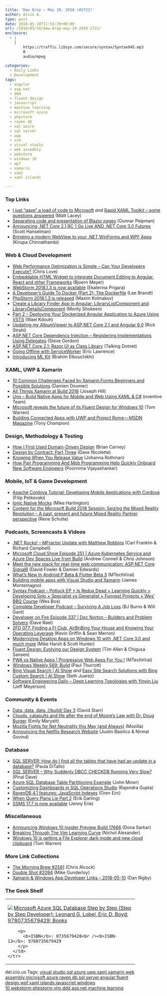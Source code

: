 ```yaml
---
title: 'Dew Drop – May 10, 2018 (#2722)'
author: Alvin A.
type: post
date: 2018-05-10T11:53:39+00:00
url: /2018/05/10/dew-drop-may-10-2018-2722/
enclosure:
  - |
    |
        https://traffic.libsyn.com/secure/syntax/Syntax045.mp3
        0
        audio/mpeg
        
categories:
  - Daily Links
  - Development
tags:
  - angular
  - asp.net
  - ddd
  - fluent design
  - javascript
  - machine learning
  - microsoft azure
  - phpstorm
  - raven db
  - sql azure
  - sql server
  - uwp
  - vim
  - visual studio
  - web assembly
  - webstorm
  - windows 10
  - wpf
  - xamarin
  - xaml
  - xaml islands

---
```

### <a name="top"></a>Top Links

  * <a href="http://feedproxy.google.com/~r/MattLacey/~3/iC3tG7Ydex8/i-just-gave-load-of-code-to-microsoft.html" target="_blank">I just &#8220;gave&#8221; a load of code to Microsoft</a> _and_ <a href="http://feedproxy.google.com/~r/MattLacey/~3/r5-ZdIpu1Ro/rapid-xaml-toolkit-some-questions.html" target="_blank">Rapid XAML Toolkit &#8211; some questions answered</a> (Matt Lacey)
  * <a href="http://gunnarpeipman.com/2018/05/blazor-code-behind/" target="_blank">Separating code and presentation of Blazor pages</a> (Gunnar Peipman)
  * <a href="http://feeds.hanselman.com/~/544730946/0/scotthanselman~Announcing-NET-Core-RC-Go-Live-AND-NET-Core-Futures.aspx" target="_blank">Announcing .NET Core 2.1 RC 1 Go Live AND .NET Core 3.0 Futures</a> (Scott Hanselman)
  * <a href="http://blogs.windows.com/msedgedev/2018/05/09/modern-webview-winforms-wpf-apps/?WT.mc_id=DX_MVP4025064" target="_blank">Bringing a modern WebView to your .NET WinForms and WPF Apps</a> (Kirupa Chinnathambi)



### <a name="web"></a>Web & Cloud Development

  * <a href="https://love2dev.com/blog/web-performance-optimization-is-simple-can-your-developers-execute" target="_blank">Web Performance Optimization is Simple &#8211; Can Your Developers Execute? </a> (Chris Love)
  * <a href="https://www.textcontrol.com/blog/2018/03/01/embeddable-html-widget-for-all-frameworks/" target="_blank">Embeddable HTML Widget to integrate Document Editing to Angular, React and other Frameworks</a> (Bjoern Meyer)
  * <a href="https://blog.jetbrains.com/webstorm/2018/05/webstorm-2018-1-3/" target="_blank">WebStorm 2018.1.3 is now available</a> (Ekaterina Prigara)
  * <a href="https://dzone.com/articles/a-developers-guide-to-docker-the-dockerfile?utm_medium=feed&utm_source=feedpress.me&utm_campaign=Feed%3A+dzone%2Fcloud" target="_blank">A Developer&#8217;s Guide To Docker (Part 2): The Dockerfile</a> (Lee Brandt)
  * <a href="https://blog.jetbrains.com/phpstorm/2018/05/phpstorm-2018-1-3-is-released/" target="_blank">PhpStorm 2018.1.3 is released</a> (Maxim Kolmakov)
  * <a href="https://code.tutsplus.com/tutorials/create-a-library-finder-app-in-angular-librarylist-component-and-librarydetailscomponent--cms-30720" target="_blank">Create a Library Finder App in Angular: LibraryListComponent and LibraryDetailsComponent</a> (Monty Shokeen)
  * <a href="https://blogs.msdn.microsoft.com/premier_developer/2018/05/09/part-2-deploying-your-dockerized-angular-application-to-azure-using-vsts/" target="_blank">Part 2 – Deploying Your Dockerized Angular Application to Azure Using VSTS</a> (Wael Kdouh)
  * <a href="http://feedproxy.google.com/~r/RickStrahl/~3/MkJbVFsqLLY/Updating-my-AlbumViewer-to-ASPNET-Core-21-and-Angular-60" target="_blank">Updating my AlbumViewer to ASP.NET Core 2.1 and Angular 6.0</a> (Rick Strahl)
  * <a href="https://www.stevejgordon.co.uk/asp-net-core-dependency-injection-registering-implementations-using-delegates" target="_blank">ASP.NET Core Dependency Injection – Registering Implementations Using Delegates</a> (Steve Gordon)
  * <a href="http://www.talkingdotnet.com/asp-net-core-2-1-razor-ui-as-class-library/" target="_blank">ASP.NET Core 2.1: Razor UI as Class Library</a> (Talking Dotnet)
  * <a href="https://textslashplain.com/2018/05/09/going-offline-with-serviceworker/" target="_blank">Going Offline with ServiceWorker</a> (Eric Lawrence)
  * <a href="http://feedproxy.google.com/~r/GDBcode/~3/KAP6ImJEaGg/introducing-ml-kit.html" target="_blank">Introducing ML Kit</a> (Brahim Elbouchikhi)



### <a name="silverlight"></a>XAML, UWP & Xamarin

  * <a href="https://doumer.me/xamarin-forms-beginners-challenges/" target="_blank">10 Common Challenges Faced by Xamarin.Forms Beginners and Possible Solutions</a> (Damien Doumer)
  * <a href="https://blog.xamarin.com/things-xamarin-build-2018/" target="_blank">All Things Xamarin at Build 2018</a> (Joseph Hill)
  * <a href="http://platform.uno/" target="_blank">Uno &#8211; Build Native Apps for Mobile and Web Using XAML & C#</a> (nventive Team)
  * <a href="https://www.theverge.com/2018/5/9/17330672/microsoft-windows-10-fluent-design-update-build-2018" target="_blank">Microsoft reveals the future of its Fluent Design for Windows 10</a> (Tom Warren)
  * <a href="http://feedproxy.google.com/~r/tonychampion/~3/G7g7cFRuCLM/" target="_blank">Building Connected Apps with UWP and Project Rome — MSDN Magazine</a> (Tony Champion)



### <a name="design"></a>Design, Methodology & Testing

  * <a href="https://hackernoon.com/how-i-first-used-domain-driven-design-652814794567?source=rss----3a8144eabfe3---4" target="_blank">How I First Used Domain-Driven Design</a> (Brian Carney)
  * <a href="http://feedproxy.google.com/~r/LeadingAgile/~3/fyFcapPO8xU/" target="_blank">Design by Contract: Part Three</a> (Dave Nicolette)
  * <a href="http://feedproxy.google.com/~r/ManagingProductDevelopment/~3/vFus3y72MNg/" target="_blank">Knowing When You Release Value</a> (Johanna Rothman)
  * <a href="https://hackernoon.com/how-pair-programming-and-mob-programming-help-quickly-onboard-new-software-engineers-310a33777aa7?source=rss----3a8144eabfe3---4" target="_blank">How Pair Programming And Mob Programming Help Quickly Onboard New Software Engineers</a> (Poornima Vijayashanker)



### <a name="mobile"></a>Mobile, IoT & Game Development

  * <a href="https://www.toptal.com/mobile/developing-mobile-applications-with-apache-cordova" target="_blank">Apache Cordova Tutorial: Developing Mobile Applications with Cordova</a> (Filip Petkovski)
  * <a href="https://blog.ionicframework.com/ionic-native-mocks/" target="_blank">Ionic Native Mocks</a> (Mike Hartington)
  * <a href="http://kodierer.blogspot.com/2018/05/content-for-microsoft-build-2018.html" target="_blank">Content for the Microsoft Build 2018 Session: Seizing the Mixed Reality Revolution – A past, present and future Mixed Reality Partner perspective</a> (Rene Schulte)



### <a name="podcasts"></a>Podcasts, Screencasts & Videos

  * <a href="http://www.dotnetrocks.com/default.aspx?ShowNum=1544" target="_blank">.NET Rocks! &#8211; MFractor Update with Matthew Robbins</a> (Carl Franklin & Richard Campbell)
  * <a href="http://feeds.microsoftcloudshow.com/~r/microsoftcloudshowepisodes/~3/2ri0zU79VYY/251-azure-kubernetes-service-and-azure-dev-spaces-live-from-build" target="_blank">Microsoft Cloud Show Episode 251 | Azure Kubernetes Service and Azure Dev Spaces Live from Build</a> (Andrew Connell & Chris Johnson)
  * <a href="http://www.youtube.com/watch?v=u0_vkWYYXRc" target="_blank">Meet the new stack for real-time web communication: ASP.NET Core SignalR</a> (David Fowler & Damien Edwards)
  * <a href="http://www.youtube.com/watch?v=q-GtMerSNuY" target="_blank">What&#8217;s New In Android P Beta & Flutter Beta 3</a> (MTechViral)
  * <a href="http://www.youtube.com/watch?v=fUQa-6TtsKQ" target="_blank">Building mobile apps with Visual Studio and Xamarin</a> (James Montemagno)
  * <a href="https://traffic.libsyn.com/secure/syntax/Syntax045.mp3" target="_blank">Syntax Podcast &#8211; Potluck EP × Is Redux Dead × Learning Quickly × Developing Solo × Specialist vs Generalist × Funnest Projects × Wes’ BBQ Course</a> (Wes Bos)
  * <a href="https://completedeveloperpodcast.com/episode-143/?utm_source=rss&utm_medium=rss&utm_campaign=episode-143" target="_blank">Complete Developer Podcast &#8211; Surviving A Job Loss</a> (BJ Burns & Will Gant)
  * <a href="http://developeronfire.com/podcast/episode-337-doc-norton-builders-and-problem-solvers" target="_blank">Developer on Fire Episode 337 | Doc Norton &#8211; Builders and Problem Solvers</a> (Dave Rael)
  * <a href="https://2frugaldudes.com/2fd-077-finding-a-fi-club-airbnbing-your-house-and-knowing-your-operating-leverage/" target="_blank">2FD 077: Finding a FI Club, AirBnBing Your House and Knowing Your Operating Leverage</a> (Kevin Griffin & Sean Merron)
  * <a href="http://www.youtube.com/watch?v=spgI12ZEBcs" target="_blank">Modernizing Desktop Apps on Windows 10 with .NET Core 3.0 and much more</a> (Mike Harsh & Scott Hunter)
  * <a href="http://www.youtube.com/watch?v=AnqwdPgVXAI" target="_blank">Fluent Design: Evolving our Design System</a> (Tim Allen & Chigusa Sansen)
  * <a href="http://www.youtube.com/watch?v=js1FFUDr40Q" target="_blank">PWA vs Native Apps | Progressive Web Apps For You !</a> (MTechViral)
  * <a href="https://www.thurrott.com/podcasts/windows-weekly/158988/windows-weekly-569-build" target="_blank">Windows Weekly 569: Build</a> (Paul Thurrott)
  * <a href="https://channel9.msdn.com/Shows/AI-Show/Bing-Visual-Search?WT.mc_id=DX_MVP4025064" target="_blank">Bing Visual Search | AI Show</a> _and_ <a href="https://channel9.msdn.com/Shows/AI-Show/Easy-Site-Search-Solutions-with-Bing-Custom-Search?WT.mc_id=DX_MVP4025064" target="_blank">Easy Site Search Solutions with Bing Custom Search | AI Show</a> (Seth Juarez)
  * <a href="https://softwareengineeringdaily.com/2018/05/10/deep-learning-topologies-with-yinyin-liu/" target="_blank">Software Engineering Daily &#8211; Deep Learning Topologies with Yinyin Liu</a> (Jeff Meyerson)



### <a name="events"></a>Community & Events

  * <a href="http://feedproxy.google.com/~r/ElegantCode/~3/n4aU5JrJvcw/" target="_blank">Data, data, data. //build/ Day 3</a> (David Starr)
  * <a href="https://www.microsoft.com/en-us/research/blog/clouds-catapults-life-end-moores-law-dr-doug-burger/" target="_blank">Clouds, catapults and life after the end of Moore’s Law with Dr. Doug Burger</a> (Emily Maryatt)
  * <a href="https://blog.mozilla.org/blog/2018/05/09/mozilla-fights-for-net-neutrality-this-may-and-always/" target="_blank">Mozilla Fights for Net Neutrality this May (and Always)</a> (Mozilla)
  * <a href="https://medium.com/netflix-techblog/netflix-research-website-767408c50404?source=rss----2615bd06b42e---4" target="_blank">Announcing the Netflix Research Website</a> (Justin Basilico & Nirmal Govind)



### <a name="sql"></a>Database

  * <a href="http://feedproxy.google.com/~r/geekswithblogs/~3/k7aZB_8e6qA/sql-server-how-do-i-find-all-the-tables-that.aspx" target="_blank">SQL SERVER: How do I find all the tables that have had an update in a database?</a> (Paula DiTallo)
  * <a href="https://blog.sqlauthority.com/2018/05/10/sql-server-why-suddenly-dbcc-checkdb-running-very-slow/" target="_blank">SQL SERVER – Why Suddenly DBCC CHECKDB Running Very Slow?</a> (Pinal Dave)
  * <a href="http://feedproxy.google.com/~r/MSSQLTips-LatestSqlServerTips/~3/7JDA8FAmnxg/tip.asp" target="_blank">Azure SQL Database Table Partitioning Example</a> (John Miner)
  * <a href="http://feedproxy.google.com/~r/MSSQLTips-LatestSqlServerTips/~3/5HbPJjJEyz0/tip.asp" target="_blank">Customizing Dashboards in SQL Operations Studio</a> (Rajendra Gupta)
  * <a href="http://feedproxy.google.com/~r/AyendeRahien/~3/G9wuj80fscI/ravendb-4-1-features-javascript-indexes" target="_blank">RavenDB 4.1 features: JavaScript Indexes</a> (Oren Eini)
  * <a href="http://feedproxy.google.com/~r/BrentOzar-SqlServerDba/~3/Kgky9ia76s8/" target="_blank">When Query Plans Lie Part 2</a> (Erik Darling)
  * <a href="https://cloudblogs.microsoft.com/sqlserver/2018/05/09/ssms-17-7-is-now-available/" target="_blank">SSMS 17.7 is now available</a> (Jenny Erie)



### <a name="misc"></a>Miscellaneous

  * <a href="http://blogs.windows.com/windowsexperience/2018/05/09/announcing-windows-10-insider-preview-build-17666/?WT.mc_id=DX_MVP4025064" target="_blank">Announcing Windows 10 Insider Preview Build 17666</a> (Dona Sarkar)
  * <a href="https://hackernoon.com/breaking-through-the-vim-learning-curve-33ea7090552d?source=rss----3a8144eabfe3---4" target="_blank">Breaking Through The Vim Learning Curve</a> (Nichol Alexander)
  * <a href="https://www.theverge.com/2018/5/9/17336318/microsoft-windows-10-cloud-clipboard-file-explorer-dark-mode-features" target="_blank">Windows 10 is getting a File Explorer dark mode and new cloud clipboard</a> (Tom Warren)



### <a name="links"></a>More Link Collections

  * <a href="http://feedproxy.google.com/~r/ReflectivePerspective/~3/ei7V-dVZFWs/" target="_blank">The Morning Brew #2581</a> (Chris Alcock)
  * <a href="https://afreshcup.com/home/2018/05/10/double-shot-2094.html" target="_blank">Double Shot #2094</a> (Mike Gunderloy)
  * <a href="https://links.danrigby.com/2018/05/app-developer-links-2018-05-10/" target="_blank">Xamarin & Windows App Developer Links &#8211; 2018-05-10</a> (Dan Rigby)



### <a name="shelf"></a>The Geek Shelf

<div class="wlWriterEditableSmartContent" id="scid:7dc1bd33-94bd-46fd-a20b-0131235bcd47:bab58aa0-c03f-42e2-b825-ecb92082817c" style="margin: 0px; padding: 0px; float: none; display: inline;">
  <table cellspacing="0" cellpadding="2" width="400" border="0" unselectable="on">
    <tr>
      <td valign="top" width="400">
        <p>
          <a title="Microsoft Azure SQL Database Step by Step (Step by Step Developer): Leonard G. Lobel, Eric D. Boyd: 9780735679429: Books" href="https://www.amazon.com/exec/obidos/ASIN/0735679428/amavin-20"><img data-recalc-dims="1" decoding="async" src="https://i0.wp.com/images-na.ssl-images-amazon.com/images/I/51IQHYQg6XL._AC_US218_.jpg?w=660&#038;ssl=1" border="0" align="left" style="float:left" />Microsoft Azure SQL Database Step by Step (Step by Step Developer): Leonard G. Lobel, Eric D. Boyd: 9780735679429: Books</a>
        </p>
        
        <p>
          <b>ISBN</b>: 0735679428<br /><b>ISBN-13</b>: 9780735679429
        </p>
      </td>
    </tr>
  </table>
</div>



<div class="wlWriterEditableSmartContent" id="scid:77ECF5F8-D252-44F5-B4EB-D463C5396A79:b010b151-11f5-493b-bc4b-f1dc0f2326ee" style="margin: 0px; padding: 0px; float: none; display: inline;">
  del.icio.us Tags: <a href="http://del.icio.us/popular/visual+studio" rel="tag">visual studio</a>,<a href="http://del.icio.us/popular/sql+azure" rel="tag">sql azure</a>,<a href="http://del.icio.us/popular/uwp" rel="tag">uwp</a>,<a href="http://del.icio.us/popular/xaml" rel="tag">xaml</a>,<a href="http://del.icio.us/popular/xamarin" rel="tag">xamarin</a>,<a href="http://del.icio.us/popular/web+assembly" rel="tag">web assembly</a>,<a href="http://del.icio.us/popular/microsoft+azure" rel="tag">microsoft azure</a>,<a href="http://del.icio.us/popular/raven+db" rel="tag">raven db</a>,<a href="http://del.icio.us/popular/sql+server" rel="tag">sql server</a>,<a href="http://del.icio.us/popular/angular" rel="tag">angular</a>,<a href="http://del.icio.us/popular/fluent+design" rel="tag">fluent design</a>,<a href="http://del.icio.us/popular/wpf" rel="tag">wpf</a>,<a href="http://del.icio.us/popular/xaml+islands" rel="tag">xaml islands</a>,<a href="http://del.icio.us/popular/javascript" rel="tag">javascript</a>,<a href="http://del.icio.us/popular/windows+10" rel="tag">windows 10</a>,<a href="http://del.icio.us/popular/webstorm" rel="tag">webstorm</a>,<a href="http://del.icio.us/popular/phpstorm" rel="tag">phpstorm</a>,<a href="http://del.icio.us/popular/vim" rel="tag">vim</a>,<a href="http://del.icio.us/popular/ddd" rel="tag">ddd</a>,<a href="http://del.icio.us/popular/asp.net" rel="tag">asp.net</a>,<a href="http://del.icio.us/popular/machine+learning" rel="tag">machine learning</a>
</div>
